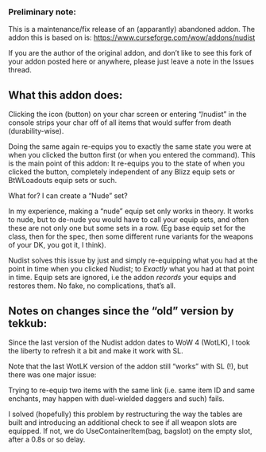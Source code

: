 ### Preliminary note:

This is a maintenance/fix release of an (apparantly) abandoned addon. The addon this is based on is: https://www.curseforge.com/wow/addons/nudist

If you are the author of the original addon, and don’t like to see this fork of your addon posted here or anywhere, please just leave a note in the Issues thread.


## What this addon does:

Clicking the icon (button) on your char screen or entering “/nudist” in the console strips your char off of all items that would suffer from death (durability-wise).

Doing the same again re-equips you to exactly the same state you were at when you clicked the button first (or when you entered the command).
This is the main point of this addon: It re-equips you to the state of when you clicked the button, completely independent of any Blizz equip sets or BtWLoadouts equip sets or such. 

What for? I can create a “Nude” set?

In my experience, making a “nude” equip set only works in theory. It works to nude, but to de-nude you would have to call your equip sets, and often these are not only one but some sets in a row. (Eg base equip set for the class, then for the spec, then some different rune variants for the weapons of your DK, you got it, I think). 

Nudist solves this issue by just and simply re-equipping what you had at the point in time when you clicked Nudist; to _Exactly_ what you had at that point in time. Equip sets are ignored, i.e the addon _records_ your equips and restores them. No fake, no complications, that’s all.

## Notes on changes since the “old” version by tekkub:

Since the last version of the Nudist addon dates to WoW 4 (WotLK), I took the liberty to refresh it a bit and make it work with SL.

Note that the last WotLK version of the addon still “works” with SL (!), but there was one major issue:

Trying to re-equip two items with the same link (i.e. same item ID and same enchants, may happen with duel-wielded daggers and such) fails.

I solved (hopefully) this problem by restructuring the way the tables are built and introducing an additional check to see if all weapon slots are equipped. If not, we do UseContainerItem(bag, bagslot) on the empty slot, after a 0.8s or so delay.
